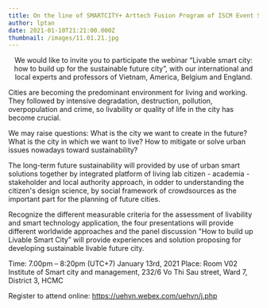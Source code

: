 ```yaml
---
title: On the line of SMARTCITY+ Arttech Fusion Program of ISCM Event Series 2021
author: lptan
date: 2021-01-10T21:21:00.000Z
thumbnail: /images/11.01.21.jpg
---
```

<p align="center"> We would like to invite you to participate the webinar “Livable smart city: how to build up for the sustainable future city”, with our international and local experts and professors of Vietnam, America, Belgium and England.

Cities are becoming the predominant environment for living and working. They followed by intensive degradation, destruction, pollution, overpopulation and crime, so livability or quality of life in the city has become crucial.

We may raise questions: What is the city we want to create in the future? What is the city in which we want to live? How to mitigate or solve urban issues nowadays toward sustainability?

The long-term future sustainability will provided by use of urban smart solutions together by integrated platform of living lab citizen - academia - stakeholder and local authority approach, in odder to understanding the citizen's design science, by social framework of crowdsources as the important part for the planning of future cities.

Recognize the different measurable criteria for the assessment of livability and smart technology application, the four presentations will provide different worldwide approaches and the panel discussion "How to build up Livable Smart City” will provide experiences and solution proposing for developing sustainable livable future city.

Time: 7.00pm – 8:20pm (UTC+7) January 13rd, 2021
Place: Room V02
Institute of Smart city and management, 232/6 Vo Thi Sau street, Ward 7, District 3, HCMC

Register to attend online:
<a href="https://uehvn.webex.com/webappng/sites/uehvn/meeting/download/35dc742c572a4ecba1741170b552f248?siteurl=uehvn&MTID=me3d2401ad36963ad49b9366da2edf1f9"> https://uehvn.webex.com/uehvn/j.php </a>
</p>